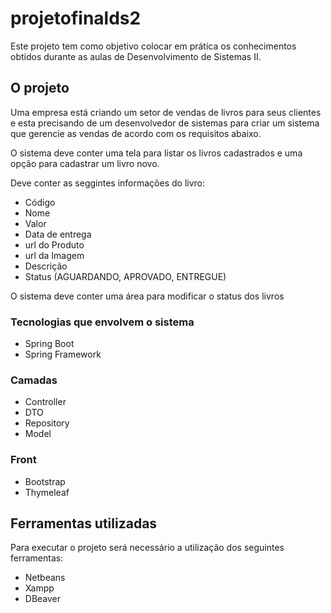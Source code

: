 # projetofinalds2 

Este projeto tem como objetivo colocar em prática os conhecimentos obtidos durante as aulas de Desenvolvimento de Sistemas II.

## O projeto 

Uma empresa está criando um setor de vendas de livros para seus clientes e esta precisando de um desenvolvedor de sistemas para criar um sistema que gerencie as vendas de acordo com os requisitos abaixo.

O sistema deve conter uma tela para listar os livros cadastrados e uma opção para cadastrar um livro novo.

Deve conter as seggintes informações do livro:
- Código
- Nome
- Valor
- Data de entrega
- url do Produto
- url da Imagem
- Descrição
- Status (AGUARDANDO, APROVADO, ENTREGUE)

O sistema deve conter uma área para modificar o status dos livros

### Tecnologias que envolvem o sistema
- Spring Boot
- Spring Framework

### Camadas
- Controller 
- DTO
- Repository
- Model

### Front
- Bootstrap
- Thymeleaf

## Ferramentas utilizadas
Para executar o projeto será necessário a utilização dos seguintes ferramentas:

- Netbeans
- Xampp
- DBeaver




